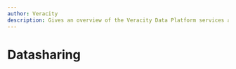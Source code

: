 ```yaml
---
author: Veracity
description: Gives an overview of the Veracity Data Platform services and related components.
---
```


# Datasharing